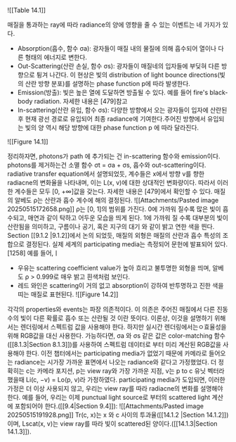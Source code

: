 ![[Table 14.1]]

매질을 통과하는 ray에 따라 radiance의 양에 영향을 줄 수 있는 이벤트는 네 가지가 있다.
- Absorption(흡수, 함수 σa): 광자들이 매질 내의 물질에 의해 흡수되어 열이나 다른 형태의 에너지로 변한다.
- Out-Scattering(산란 손실, 함수 σs): 광자들이 매질네의 입자들에 부딪혀 다른 방향으로 튕겨 나간다. 이 현상은 빛의 distribution of light bounce directions(빛의 산란 방향 분포)를 설명하는 phase function p에 따라 발생한다.
- Emission(방출): 빛은 높은 열에 도달하면 방출될 수 있다. 예를 들어 fire's black-body radiation. 자세한 내용은 \[479]참고
- In-scattering(산란 유입, 함수 σs): 다양한 방향에서 오는 광자들이 입자에 산란된 후 현재 광선 경로로 유입되어 최종 radiance에 기여한다.주어진 방향에서 유입되는 빛의 양 역시 해당 방향에 대한 phase function p 에 따라 달라진다.

![[Figure 14.1]]

정리하자면,  photons가 path 에 추가되는 건 in-scattering 함수와 emission이다. photons를 제거하는건 소멸 함수 σt = σa + σs, 흡수와 out-scattering이다. radiative transfer equation에서 설명되었듯, 계수들은 x에서 방향 v를 향한 radiacne의 변화율을 나타내며, 이는 L(x, v)에 대한 상대적인 변화량이다. 따라서 이러한 계수들은 모두 \[0, +∞]값을 갖는다. 자세한 내용은 \[479]에서 확인할 수 있다.  매질의 알베도 ρ는 산란과 흡수 계수에 해의 결정된다.
![[Attachments/Pasted image 20250515172658.png]]
ρ는 \[0, 1]의 범위를 가진다. 0에 가까워 질수록 많은 빛이 흡수되고, 매연과 같이 탁하고 어두운 모습을 띄게 된다. 1에 가까워 질 수록 대부분의 빛이 산란됨을 의미하고, 구름이나 공기, 혹은 지구의 대기 와 같이 밝고 연한 색을 띈다. Section [[9.1.2 |9.1.2]]에서 논의 되었듯, 매질의 외형은 매질의 산란과 흡수 특성의 조합으로 결정된다. 실제 세계의 participating media는 측정되어 문헌에 발표되어 있다. \[1258]
예를 들어,ㅣ
- 우유는 scattering coefficient value가 높아 흐리고 불투명한 외형을 띄며, 알베도 ρ > 0.999로 매우 밝고 흰색처럼 보인다.
- 레드 와인은 scattering이 거의 없고 absorption이 강하여 반투명하고 진한 색을 띠는 매질로 표현된다.
![[Figure 14.2]]

각각의 properties와 events는 파장 의존적이다. 이 의존은 주어진 매질에서 다른 진동수의 빛이 다른 확률로 흡수 또는 산란될 것 이란 뜻이다. 이론상, 이것을 설명하기 위해서는 렌더링에서 스펙트럼 값을 사용해야 한다. 하지만 실시간 렌더링에서는ㅇ효율성을 위해 RGB값을 대신 사용한다. 가능하다면, σa 와 σs 같은 값은 color-matching 함수([[8.1.3|Section 8.1.3]])를 사용하여 스펙트럼 데이터로 부터 미리 계산된 RGB값을 사용해야 한다.
이전 챕터에서는 participating media가 없었기 때문에 카메라로 들어오는 radiance는 시가장 가까운 표면에서 나오는 radiance와 같다고 가정했었다. 더 정확히는 c는 카메라 포지션, p는 view ray와 가장 가까운 지점, v는 p to c 유닛 벡터라 했을때 Li(c, −v) = Lo(p, v)라 가정하였다.
participating media가 도입되면, 이러한 가정은 더 이상 사용되지 않고, 우리는 view ray를 따라 radiacne의 변화를 설명해야 한다. 예를 들어, 우리는 이제 punctual light source로 부터의 scattered light 계산에 포함되어야 한다.([[9.4|Section 9.4]]):
![[Attachments/Pasted image 20250515191928.png]]
Tr(c, x)는 x 와 c 사이의 투과율([[14.1.2 |Section 14.1.2]])이며, Lscat(x, v)는 view ray를 따라 빛이 scattered된 양이다.([[14.1.3|Section 14.1.3]]).